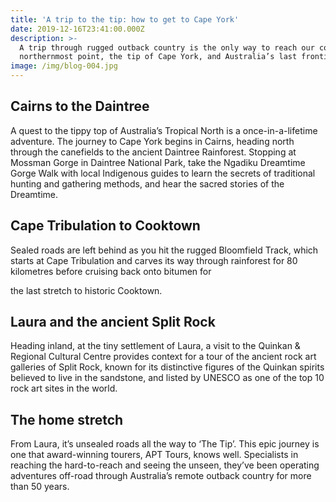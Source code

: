 ```yaml
---
title: 'A trip to the tip: how to get to Cape York'
date: 2019-12-16T23:41:00.000Z
description: >-
  A trip through rugged outback country is the only way to reach our country’s
  northernmost point, the tip of Cape York, and Australia’s last frontier.
image: /img/blog-004.jpg
---
```

## Cairns to the Daintree

A quest to the tippy top of Australia’s Tropical North is a once-in-a-lifetime adventure.  The journey to Cape York begins in Cairns, heading north through the canefields to the ancient Daintree Rainforest. Stopping at Mossman Gorge in Daintree National Park, take the Ngadiku Dreamtime Gorge Walk with local Indigenous guides to learn the secrets of traditional hunting and gathering methods, and hear the sacred stories of the Dreamtime.



## Cape Tribulation to Cooktown

Sealed roads are left behind as you hit the rugged Bloomfield Track, which starts at Cape Tribulation and carves its way through rainforest for 80 kilometres before cruising back onto bitumen for

the last stretch to historic Cooktown.



## Laura and the ancient Split Rock

Heading inland, at the tiny settlement of Laura, a visit to the Quinkan & Regional Cultural Centre provides context for a tour of the ancient rock art galleries of Split Rock, known for its distinctive figures of the Quinkan spirits believed to live in the sandstone, and listed by UNESCO as one of the top 10 rock art sites in the world.



## The home stretch

From Laura, it’s unsealed roads all the way to ‘The Tip’. This epic journey is one that award-winning tourers, APT Tours, knows well. Specialists in reaching the hard-to-reach and seeing the unseen, they’ve been operating adventures off-road through Australia’s remote outback country for more than 50 years.
